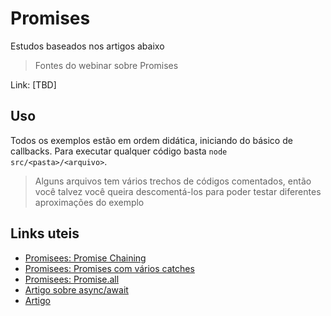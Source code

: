 # Promises
Estudos baseados nos artigos abaixo 

> Fontes do webinar sobre Promises

Link: [TBD]

## Uso

Todos os exemplos estão em ordem didática, iniciando do básico de callbacks. Para executar qualquer código basta `node src/<pasta>/<arquivo>`.

> Alguns arquivos tem vários trechos de códigos comentados, então você talvez você queira descomentá-los para poder testar diferentes aproximações do exemplo

## Links uteis

- [Promisees: Promise Chaining](http://bit.ly/2YavENI)
- [Promisees: Promises com vários catches](http://bit.ly/2Yavhmi)
- [Promisees: Promise.all](http://bit.ly/2YfRb7G)
- [Artigo sobre async/await](https://imasters.com.br/desenvolvimento/funcoes-assincronas-e-retornos-como-o-async-await-tornaram-o-codigo-mais-legivel)
- [Artigo](https://medium.com/trainingcenter/entendendo-promises-de-uma-vez-por-todas-32442ec725c2)

